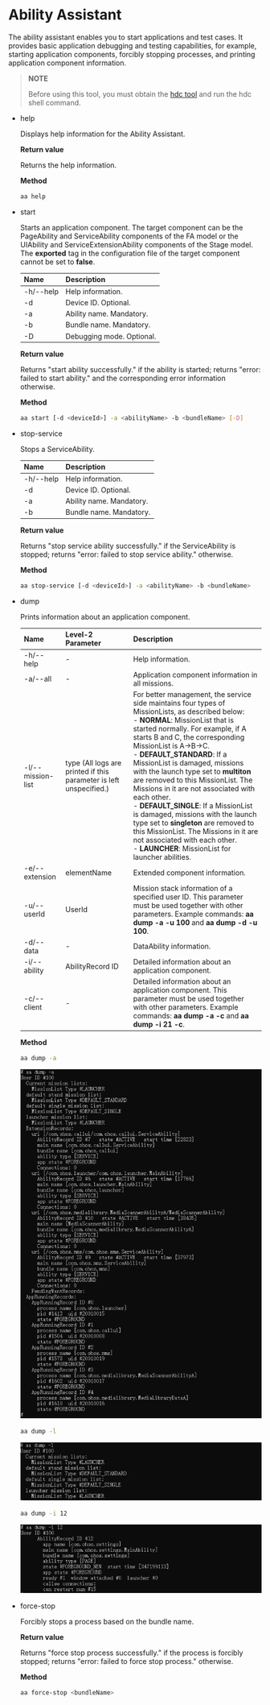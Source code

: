 # Ability Assistant


The ability assistant enables you to start applications and test cases. It provides basic application debugging and testing capabilities, for example, starting application components, forcibly stopping processes, and printing application component information.

> **NOTE**
>
> Before using this tool, you must obtain the [hdc tool](../../device-dev/subsystems/subsys-toolchain-hdc-guide.md) and run the hdc shell command.


- help
  
  Displays help information for the Ability Assistant.

  **Return value**

  Returns the help information.

  **Method**

  
  ```bash
  aa help
  ```


- start
  
  Starts an application component. The target component can be the PageAbility and ServiceAbility components of the FA model or the UIAbility and ServiceExtensionAbility components of the Stage model. The **exported** tag in the configuration file of the target component cannot be set to **false**.

  | Name| Description|
  | -------- | -------- |
  | -h/--help | Help information.|
  | -d | Device ID. Optional.|
  | -a | Ability name. Mandatory.|
  | -b | Bundle name. Mandatory.|
  | -D | Debugging mode. Optional.|

  **Return value**

  Returns "start ability successfully." if the ability is started; returns "error: failed to start ability." and the corresponding error information otherwise.

  **Method**

  
  ```bash
  aa start [-d <deviceId>] -a <abilityName> -b <bundleName> [-D]
  ```

- stop-service
  
  Stops a ServiceAbility.

  | Name| Description|
  | -------- | -------- |
  | -h/--help | Help information.|
  | -d | Device ID. Optional.|
  | -a | Ability name. Mandatory.|
  | -b | Bundle name. Mandatory.|

  **Return value**

  Returns "stop service ability successfully." if the ServiceAbility is stopped; returns "error: failed to stop service ability." otherwise.

  **Method**

  
  ```bash
  aa stop-service [-d <deviceId>] -a <abilityName> -b <bundleName>
  ```

- dump
  
    Prints information about an application component.
  
    | Name| Level-2 Parameter| Description|
  | -------- | -------- | -------- |
  | -h/--help | - | Help information.|
  | -a/--all | - | Application component information in all missions.|
  | -l/--mission-list | type (All logs are printed if this parameter is left unspecified.)| For better management, the service side maintains four types of MissionLists, as described below:<br>- **NORMAL**: MissionList that is started normally. For example, if A starts B and C, the corresponding MissionList is A->B->C.<br>- **DEFAULT_STANDARD**: If a MissionList is damaged, missions with the launch type set to **multiton** are removed to this MissionList. The Missions in it are not associated with each other.<br>- **DEFAULT_SINGLE**: If a MissionList is damaged, missions with the launch type set to **singleton** are removed to this MissionList. The Missions in it are not associated with each other.<br>- **LAUNCHER**: MissionList for launcher abilities.|
  | -e/--extension | elementName | Extended component information.|
  | -u/--userId | UserId | Mission stack information of a specified user ID. This parameter must be used together with other parameters. Example commands: **aa dump -a -u 100** and **aa dump -d -u 100**.|
  | -d/--data | - | DataAbility information.|
  | -i/--ability | AbilityRecord ID | Detailed information about an application component.|
  | -c/--client | - | Detailed information about an application component. This parameter must be used together with other parameters. Example commands: **aa dump -a -c** and **aa dump -i 21 -c**.|

  **Method**

  
  ```bash
  aa dump -a
  ```

  ![aa-dump-a](figures/aa-dump-a.png)

  
  ```bash
  aa dump -l
  ```

  ![aa-dump-l](figures/aa-dump-l.png)

  
  ```bash
  aa dump -i 12
  ```

  ![aa-dump-i](figures/aa-dump-i.png)

- force-stop
  
  Forcibly stops a process based on the bundle name.

  **Return value**

  Returns "force stop process successfully." if the process is forcibly stopped; returns "error: failed to force stop process." otherwise.

  **Method**

  
  ```bash
  aa force-stop <bundleName>
  ```
